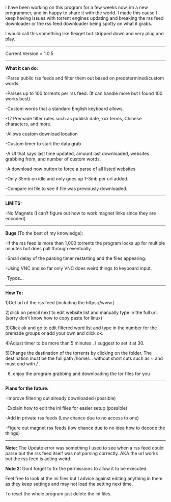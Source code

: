 I have been working on this program for a few weeks now, im a new programmer, and im happy to share it with the world. I made this cause I keep having issues with torrent engines updating and breaking the rss feed downloader or the rss feed downloader being spotty on what it grabs.

I would call this something like flexget but stripped down and very plug and play.

--------------------------------------------------------------------------------------------------------------------------------------------
Current Version = 1.0.5

--------------------------------------------------------------------------------------------------------------------------------------------

<strong>What it can do:</strong>

\-Parse public rss feeds and filter them out based on predetermined/custom words.

\-Parses up to 100 torrents per rss feed. (It can handle more but I found 100 works best)

\-Custom words that a standard English keyboard allows.

\-12 Premade filter rules such as publish date, xxx terms, Chinese characters, and more.

\-Allows custom download location 

\-Custom timer to start the data grab

\-A UI that says last time updated, amount last downloaded, websites grabbing from, and number of custom words.

\-A download now button to force a parse of all listed websites

\-Only 35mb on idle and only goes up 1-3mb per url added.

\-Compare ini file to see if file was previously downloaded.

--------------------------------------------------------------------------------------------------------------------------------------------

<strong>LIMITS:</strong>

\-No Magnets (I can’t figure out how to work magnet links since they are encoded)

--------------------------------------------------------------------------------------------------------------------------------------------

<strong>Bugs</strong> (To the best of my knowledge):

\-If the rss feed is more than 1,000 torrents the program locks up for multiple minutes but does pull through eventually.

\-Small delay of the parsing timer restarting and the files appearing.

\-Using VNC and so far only VNC does weird things to keyboard input.

\-Typos… 

--------------------------------------------------------------------------------------------------------------------------------------------

<strong>How To:</strong>

1)Get url of the rss feed (including the https://www.)

2)click on pencil next to edit website list and manually type in the full url. (sorry don’t know how to copy paste for linux)

3)Click ok and go to edit filtered word list and type in the number for the premade groups or add your own and click ok.

4)Adjust timer to be more than 5 minutes , I suggest to set it at 30.

5)Change the destination of the torrents by clicking on the folder. The destination must be the full path /home/… without short cuts such as ~ and must end with / .

6) enjoy the program grabbing and downloading the tor files for you

--------------------------------------------------------------------------------------------------------------------------------------------

<strong>Plans for the future:</strong>

\-Improve filtering out already downloaded (possible)

\-Explain how to edit the ini files for easier setup (possible)

\-Add in private rss feeds (Low chance due to no access to one)

\-Figure out magnet rss feeds (low chance due to no idea how to decode the things)

--------------------------------------------------------------------------------------------------------------------------------------------

<strong>Note:</strong> The Update error was something I used to see when a rss feed could parse but the rss feed itself was not parsing correctly. AKA the url works but the rss feed is acting weird.

<strong>Note 2:</strong> Dont forget to fix the permissions to allow it to be executed.

Feel free to look at the ini files but I advice against editing anything in them as they keep settings and may not load the setting next time.



To reset the whole program just delete the ini files.
